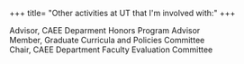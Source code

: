 +++
title= "Other activities at UT that I'm involved with:"
+++

Advisor, CAEE Deparment Honors Program Advisor  
Member, Graduate Curricula and Policies Committee  
Chair, CAEE Department Faculty Evaluation Committee

